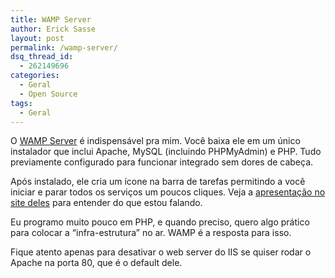 ```yaml
---
title: WAMP Server
author: Erick Sasse
layout: post
permalink: /wamp-server/
dsq_thread_id:
  - 262149696
categories:
  - Geral
  - Open Source
tags:
  - Geral
---
```

O [WAMP Server][1] é indispensável pra mim. Você baixa ele em um único instalador que inclui Apache, MySQL (incluindo PHPMyAdmin) e PHP. Tudo previamente configurado para funcionar integrado sem dores de cabeça.

Após instalado, ele cria um ícone na barra de tarefas permitindo a você iniciar e parar todos os serviços um poucos cliques. Veja a [apresentação no site deles][2] para entender do que estou falando.

Eu programo muito pouco em PHP, e quando preciso, quero algo prático para colocar a &#8220;infra-estrutura&#8221; no ar. WAMP é a resposta para isso.

Fique atento apenas para desativar o web server do IIS se quiser rodar o Apache na porta 80, que é o default dele.

 [1]: http://www.wampserver.com/en/index.php
 [2]: http://www.wampserver.com/en/presentation.php